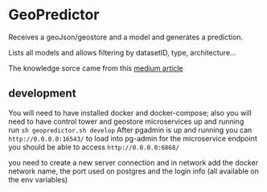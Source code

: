 # GeoPredictor
Receives a geoJson/geostore and a model and generates a prediction.

Lists all models and allows filtering by datasetID, type, architecture...

The knowledge sorce came from this [medium article](https://medium.com/@renato.groffe/postgresql-pgadmin-4-docker-compose-montando-rapidamente-um-ambiente-para-uso-55a2ab230b89)

## development
You will need to have installed docker and docker-compose; also you will  need to have control tower and geostore microservices up and running  
run `sh geopredictor.sh develop` 
 After pgadmin is up and running you can `http://0.0.0.0:16543/` to load into pg-admin
 for the microservice endpoint you should be able to access `http://0.0.0.0:6868/`
 
 you need to create a new server connection and in network add the docker network name, the port used on postgres and the login info (all available on the env variables)

